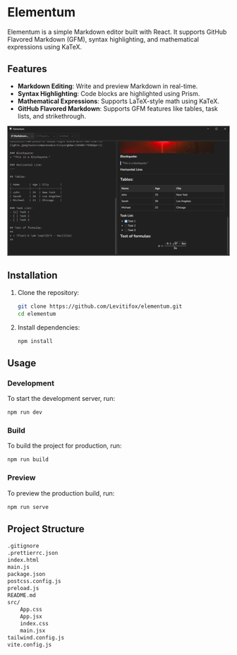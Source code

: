 # Elementum

Elementum is a simple Markdown editor built with React. It supports GitHub Flavored Markdown (GFM), syntax highlighting, and mathematical expressions using KaTeX.

## Features

- **Markdown Editing**: Write and preview Markdown in real-time.
- **Syntax Highlighting**: Code blocks are highlighted using Prism.
- **Mathematical Expressions**: Supports LaTeX-style math using KaTeX.
- **GitHub Flavored Markdown**: Supports GFM features like tables, task lists, and strikethrough.

![Screenshot](assets/Elementum.png)

## Installation

1. Clone the repository:

    ```sh
    git clone https://github.com/Levitifox/elementum.git
    cd elementum
    ```

2. Install dependencies:
    ```sh
    npm install
    ```

## Usage

### Development

To start the development server, run:

```sh
npm run dev
```

### Build

To build the project for production, run:

```sh
npm run build
```

### Preview

To preview the production build, run:

```sh
npm run serve
```

## Project Structure

```
.gitignore
.prettierrc.json
index.html
main.js
package.json
postcss.config.js
preload.js
README.md
src/
    App.css
    App.jsx
    index.css
    main.jsx
tailwind.config.js
vite.config.js
```
